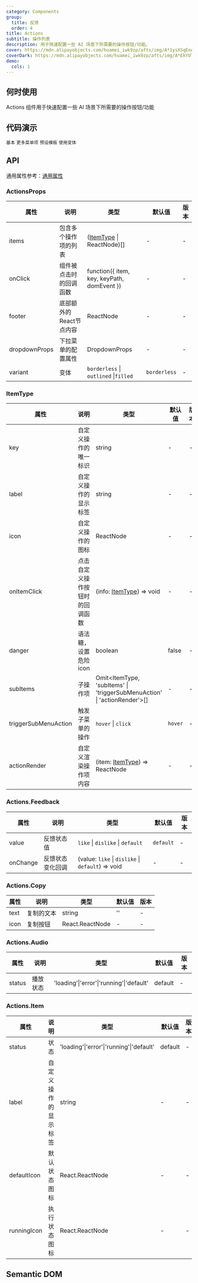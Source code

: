 ```yaml
---
category: Components
group:
  title: 反馈
  order: 4
title: Actions
subtitle: 操作列表
description: 用于快速配置一些 AI 场景下所需要的操作按钮/功能。
cover: https://mdn.alipayobjects.com/huamei_iwk9zp/afts/img/A*1ysXSqEnAckAAAAAAAAAAAAADgCCAQ/original
coverDark: https://mdn.alipayobjects.com/huamei_iwk9zp/afts/img/A*EkYUTotf-eYAAAAAAAAAAAAADgCCAQ/original
demo:
  cols: 1
---
```


## 何时使用

Actions 组件用于快速配置一些 AI 场景下所需要的操作按钮/功能

## 代码演示

<!-- prettier-ignore -->
<code src="./demo/basic.tsx">基本</code>
<code src="./demo/sub.tsx">更多菜单项</code>
<code src="./demo/preset.tsx">预设模板</code>
<code src="./demo/variant.tsx">使用变体</code>

## API

通用属性参考：[通用属性](/docs/react/common-props)

### ActionsProps

| 属性 | 说明 | 类型 | 默认值 | 版本 |
| --- | --- | --- | --- | --- |
| items | 包含多个操作项的列表 | ([ItemType](#itemtype) \| ReactNode)[] | - | - |
| onClick | 组件被点击时的回调函数 | function({ item, key, keyPath, domEvent }) | - | - |
| footer | 底部额外的React节点内容 | ReactNode | - | - |
| dropdownProps | 下拉菜单的配置属性 | DropdownProps | - | - |
| variant | 变体 | `borderless` \| `outlined` \|`filled` | `borderless` | - |

### ItemType

| 属性 | 说明 | 类型 | 默认值 | 版本 |
| --- | --- | --- | --- | --- |
| key | 自定义操作的唯一标识 | string | - | - |
| label | 自定义操作的显示标签 | string | - | - |
| icon | 自定义操作的图标 | ReactNode | - | - |
| onItemClick | 点击自定义操作按钮时的回调函数 | (info: [ItemType](#itemtype)) => void | - | - |
| danger | 语法糖，设置危险icon | boolean | false | - |
| subItems | 子操作项 | Omit<ItemType, 'subItems' \| 'triggerSubMenuAction' \| 'actionRender'>[] | - | - |
| triggerSubMenuAction | 触发子菜单的操作 | `hover` \| `click` | `hover` | - |
| actionRender | 自定义渲染操作项内容 | (item: [ItemType](#itemtype)) => ReactNode | - | - |

### Actions.Feedback

| 属性 | 说明 | 类型 | 默认值 | 版本 |
| --- | --- | --- | --- | --- |
| value | 反馈状态值 | `like` \| `dislike` \| `default` | `default` | - |
| onChange | 反馈状态变化回调 | (value: `like` \| `dislike` \| `default`) => void | - | - |

### Actions.Copy

| 属性 | 说明       | 类型            | 默认值 | 版本 |
| ---- | ---------- | --------------- | ------ | ---- |
| text | 复制的文本 | string          | ''     | -    |
| icon | 复制按钮   | React.ReactNode | -      | -    |

### Actions.Audio

| 属性   | 说明     | 类型                                     | 默认值  | 版本 |
| ------ | -------- | ---------------------------------------- | ------- | ---- |
| status | 播放状态 | 'loading'\|'error'\|'running'\|'default' | default | -    |

### Actions.Item

| 属性        | 说明                 | 类型                                     | 默认值  | 版本 |
| ----------- | -------------------- | ---------------------------------------- | ------- | ---- |
| status      | 状态                 | 'loading'\|'error'\|'running'\|'default' | default | -    |
| label       | 自定义操作的显示标签 | string                                   | -       | -    |
| defaultIcon | 默认状态图标         | React.ReactNode                          | -       | -    |
| runningIcon | 执行状态图标         | React.ReactNode                          | -       | -    |

## Semantic DOM

<code src="./demo/_semantic.tsx" simplify="true"></code>
